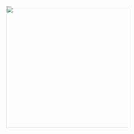 
<div id="header" align="left">
  <img src="https://i.pinimg.com/originals/d0/15/39/d01539a93edbc50ace02d03adc676dd0.gif](https://cdn.dribbble.com/users/1411973/screenshots/3125006/media/164cd1addca1dfc000ae3f7db8e9ad5d.gif" width="330"/>
</div>



<!--
### Hi there    👁
**l100101/l100101** is a ✨ _special_ ✨ repository because its `README.md` (this file) appears on your GitHub profile.

Here are some ideas to get you started:

- 🔭 I’m currently working on ...
- 🌱 I’m currently learning ...
- 👯 I’m looking to collaborate on ...
- 🤔 I’m looking for help with ...
- 💬 Ask me about ...
- 📫 How to reach me: ...
- 😄 Pronouns: ...
- ⚡ Fun fact: ...
-->
